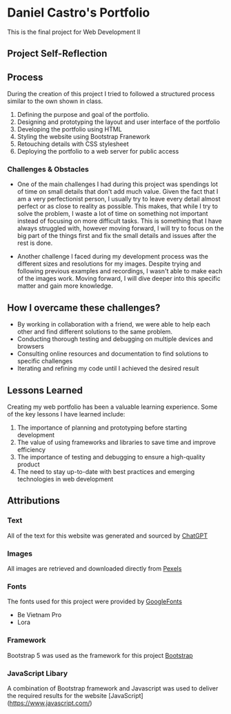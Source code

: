 # Daniel Castro's Portfolio
This is the final project for Web Development II

## Project Self-Reflection

## Process
During the creation of this project I tried to followed a structured process similar to the own shown in class.

1. Defining the purpose and goal of the portfolio.
2. Designing and prototyping the layout and user interface of the portfolio
3. Developing the portfolio using HTML 
4. Styling the website using Bootstrap Franework 
5. Retouching details with CSS stylesheet
6. Deploying the portfolio to a web server for public access

### Challenges & Obstacles 
- One of the main challenges I had during this project was spendings lot of time on small details that don't add much value. Given the fact that I am a very perfectionist person, I usually try to leave every detail almost perfect or as close to reality as possible. This makes, that while I try to solve the problem, I waste a lot of time on something not important instead of focusing on more difficult tasks. This is something that I have always struggled with, however moving forward, I will try to focus on the big part of the things first and fix the small details and issues after the rest is done. 

- Another challenge I faced during my development process was the different sizes and resolutions for my images. Despite trying and following previous examples and recordings, I wasn't able to make each of the images work. Moving forward, I will dive deeper into this specific matter and gain more knowledge. 

## How I overcame these challenges? 
- By working in collaboration with a friend, we were able to help each other and find different solutions to the same problem. 
- Conducting thorough testing and debugging on multiple devices and browsers
- Consulting online resources and documentation to find solutions to specific challenges
- Iterating and refining my code until I achieved the desired result

## Lessons Learned
Creating my web portfolio has been a valuable learning experience. Some of the key lessons I have learned include:

1. The importance of planning and prototyping before starting development
2. The value of using frameworks and libraries to save time and improve efficiency
3. The importance of testing and debugging to ensure a high-quality product
4. The need to stay up-to-date with best practices and emerging technologies in web development

## Attributions

### Text
All of the text for this website was generated and sourced by [ChatGPT](https://chat.openai.com/)

### Images
All images are retrieved and downloaded directly from [Pexels](https://www.pexels.com/)

### Fonts
The fonts used for this project were provided by [GoogleFonts](https://fonts.google.com/)
- Be Vietnam Pro
- Lora

### Framework
Bootstrap 5 was used as the framework for this project [Bootstrap](https://getbootstrap.com/)

### JavaScript Libary 
A combination of Bootstrap framework and Javascript was used to deliver the required results for the website [JavaScript] (https://www.javascript.com/)







